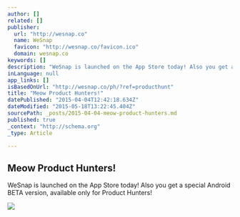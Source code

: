 ```yaml
---
author: []
related: []
publisher:
  url: "http://wesnap.co"
  name: WeSnap
  favicon: "http://wesnap.co/favicon.ico"
  domain: wesnap.co
keywords: []
description: "WeSnap is launched on the App Store today! Also you get a special Android BETA version, available only for Product Hunters!"
inLanguage: null
app_links: []
isBasedOnUrl: "http://wesnap.co/ph/?ref=producthunt"
title: "Meow Product Hunters!"
datePublished: "2015-04-04T12:42:18.634Z"
dateModified: "2015-05-18T13:22:45.404Z"
sourcePath: _posts/2015-04-04-meow-product-hunters.md
published: true
_context: "http://schema.org"
_type: Article

---
```

<article style=""><h1>Meow Product Hunters!</h1><p>WeSnap is launched on the App Store today! Also you get a special Android BETA version, available only for Product Hunters!</p><img src="http://wesnap.co/ph/wesnap-product-hunt.jpg" /></article>